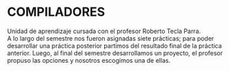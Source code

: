 # COMPILADORES
Unidad de aprendizaje cursada con el profesor Roberto Tecla Parra.\
A lo largo del semestre nos fueron asignadas siete prácticas; para poder desarrollar una práctica posterior partimos del resultado final de la práctica anterior. 
Luego, al final del semestre desarrollamos un proyecto, el profesor propuso las opciones y nosotros escogimos una de ellas.
